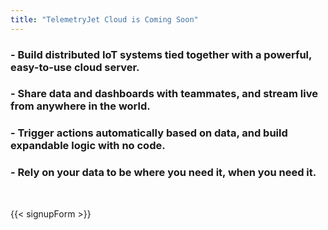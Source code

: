 ```yaml
---
title: "TelemetryJet Cloud is Coming Soon"
---
```


### - Build distributed IoT systems tied together with a powerful, easy-to-use cloud server.
### - Share data and dashboards with teammates, and stream live from anywhere in the world.
### - Trigger actions automatically based on data, and build expandable logic with no code.
### - Rely on your data to be where you need it, when you need it.

<br />

{{< signupForm >}}

